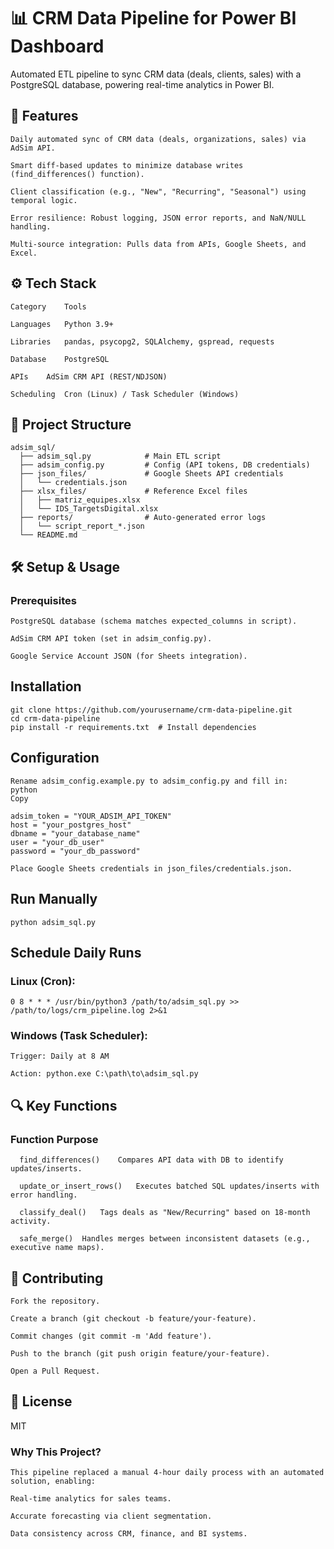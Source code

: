 # 📊 CRM Data Pipeline for Power BI Dashboard


Automated ETL pipeline to sync CRM data (deals, clients, sales) with a PostgreSQL database, powering real-time analytics in Power BI.
## 🚀 Features

    Daily automated sync of CRM data (deals, organizations, sales) via AdSim API.

    Smart diff-based updates to minimize database writes (find_differences() function).

    Client classification (e.g., "New", "Recurring", "Seasonal") using temporal logic.

    Error resilience: Robust logging, JSON error reports, and NaN/NULL handling.

    Multi-source integration: Pulls data from APIs, Google Sheets, and Excel.

## ⚙️ Tech Stack

    Category	Tools
    
    Languages	Python 3.9+
    
    Libraries	pandas, psycopg2, SQLAlchemy, gspread, requests
    
    Database	PostgreSQL

    APIs	AdSim CRM API (REST/NDJSON)

    Scheduling	Cron (Linux) / Task Scheduler (Windows)
    
## 📂 Project Structure

    adsim_sql/
      ├── adsim_sql.py            # Main ETL script
      ├── adsim_config.py         # Config (API tokens, DB credentials)
      ├── json_files/             # Google Sheets API credentials
      │   └── credentials.json    
      ├── xlsx_files/             # Reference Excel files
      │   ├── matriz_equipes.xlsx
      │   └── IDS_TargetsDigital.xlsx
      ├── reports/                # Auto-generated error logs
      │   └── script_report_*.json
      └── README.md

## 🛠️ Setup & Usage
  ### Prerequisites

    PostgreSQL database (schema matches expected_columns in script).

    AdSim CRM API token (set in adsim_config.py).

    Google Service Account JSON (for Sheets integration).

## Installation

    git clone https://github.com/yourusername/crm-data-pipeline.git
    cd crm-data-pipeline
    pip install -r requirements.txt  # Install dependencies

## Configuration

    Rename adsim_config.example.py to adsim_config.py and fill in:
    python
    Copy

    adsim_token = "YOUR_ADSIM_API_TOKEN"
    host = "your_postgres_host"
    dbname = "your_database_name"
    user = "your_db_user"
    password = "your_db_password"

    Place Google Sheets credentials in json_files/credentials.json.

## Run Manually
  
    python adsim_sql.py

## Schedule Daily Runs

  ### Linux (Cron):

    0 8 * * * /usr/bin/python3 /path/to/adsim_sql.py >> /path/to/logs/crm_pipeline.log 2>&1

  ### Windows (Task Scheduler):

    Trigger: Daily at 8 AM

    Action: python.exe C:\path\to\adsim_sql.py

## 🔍 Key Functions

 ### Function	Purpose
      
      find_differences()	Compares API data with DB to identify updates/inserts.

      update_or_insert_rows()	Executes batched SQL updates/inserts with error handling.

      classify_deal()	Tags deals as "New/Recurring" based on 18-month activity.

      safe_merge()	Handles merges between inconsistent datasets (e.g., executive name maps).

## 🤝 Contributing

    Fork the repository.

    Create a branch (git checkout -b feature/your-feature).

    Commit changes (git commit -m 'Add feature').

    Push to the branch (git push origin feature/your-feature).

    Open a Pull Request.

## 📜 License
MIT

  ### Why This Project?

    This pipeline replaced a manual 4-hour daily process with an automated solution, enabling:

    Real-time analytics for sales teams.

    Accurate forecasting via client segmentation.

    Data consistency across CRM, finance, and BI systems.
